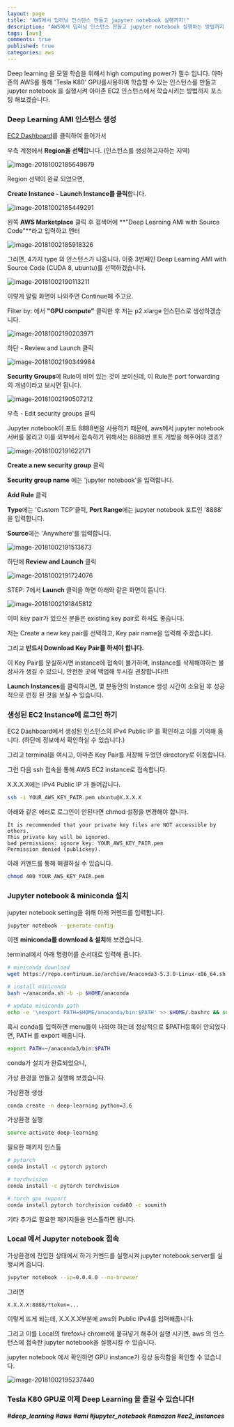 ```yaml
---
layout: page
title: "AWS에서 딥러닝 인스턴스 만들고 jupyter notebook 실행까지!"
description: "AWS에서 딥러닝 인스턴스 만들고 jupyter notebook 실행하는 방법까지 알아보겠습니다."
tags: [aws]
comments: true
published: true
categories: aws
---
```


Deep learning 을 모델 학습을 위해서 high computing power가 필수 입니다. 아마존의 AWS를 통해 'Tesla K80' GPU를사용하여 학습할 수 있는 인스턴스를 만들고 jupyter notebook 을 실행시켜 아마존 EC2 인스턴스에서 학습시키는 방법까지 포스팅 해보겠습니다.



### Deep Learning AMI 인스턴스 생성



[EC2 Dashboard](https://ap-northeast-2.console.aws.amazon.com/ec2/v2/home?region=ap-northeast-2#Home)를 클릭하여 들어가서 

우측 계정에서 **Region을 선택**합니다. (인스턴스를 생성하고자하는 지역)

![image-20181002185649879]({{site.baseurl}}/images/2018-10-02/image-20181002185649879.png)

Region 선택이 완료 되었으면,

**Create Instance - Launch Instance를 클릭**합니다.

![image-20181002185449291]({{site.baseurl}}/images/2018-10-02/image-20181002185449291.png)



왼쪽 **AWS Marketplace** 클릭 후 검색어에 **"Deep Learning AMI with Source Code"**라고 입력하고 엔터

![image-20181002185918326]({{site.baseurl}}/images/2018-10-02/image-20181002185918326.png)





그러면, 4가지 type 의 인스턴스가 나옵니다. 이중 3번째인 Deep Learning AMI with Source Code (CUDA 8, ubuntu)를 선택하겠습니다.

![image-20181002190113211]({{site.baseurl}}/images/2018-10-02/image-20181002190113211.png)

이렇게 알림 화면이 나와주면 Continue해 주고요.



Filter by: 에서 **"GPU compute"** 클릭한 후 저는 p2.xlarge 인스턴스로 생성하겠습니다.

![image-20181002190203971]({{site.baseurl}}/images/2018-10-02/image-20181002190203971.png)

하단 - Review and Launch 클릭

![image-20181002190349984]({{site.baseurl}}/images/2018-10-02/image-20181002190349984.png)



**Security Groups**에 Rule이 비어 있는 것이 보이신데, 이 Rule은 port forwarding 의 개념이라고 보시면 됩니다.

![image-20181002190507212]({{site.baseurl}}/images/2018-10-02/image-20181002190507212.png)

우측 - Edit security groups 클릭



Jupyter notebook이 포트 8888번을 사용하기 때문에, aws에서 jupyter notebook 서버를 올리고 이를 외부에서 접속하기 위해서는 8888번 포트 개방을 해주어야 겠죠?



![image-20181002191622171]({{site.baseurl}}/images/2018-10-02/image-20181002191622171.png)

**Create a new security group** 클릭

**Security group name** 에는 'jupyter notebook'을 입력합니다.



**Add Rule** 클릭

**Type**에는 'Custom TCP'클릭, **Port Range**에는 jupyter notebook 포트인 '8888' 을 입력합니다.

**Source**에는 'Anywhere'를 입력합니다.

![image-20181002191513673]({{site.baseurl}}/images/2018-10-02/image-20181002191513673.png)

하단에 **Review and Launch** 클릭



![image-20181002191724076]({{site.baseurl}}/images/2018-10-02/image-20181002191724076.png)

STEP: 7에서 **Launch** 클릭을 하면 아래와 같은 화면이 뜹니다.



![image-20181002191845812]({{site.baseurl}}/images/2018-10-02/image-20181002191845812.png)



이미 key pair가 있으신 분들은 existing key pair로 하셔도 좋습니다.

저는 Create a new key pair를 선택하고, Key pair name을 입력해 주겠습니다.

그리고 **반드시 Download Key Pair를 하셔야 합니다.**

이 Key Pair를 분실하시면 instance에 접속이 불가하며, instance를 삭제해야하는 불상사가 생길 수 있으니, 안전한 곳에 백업해 두시길 권장합니다!!!



**Launch Instances**를 클릭하시면, 몇 분동안의 Instance 생성 시간이 소요된 후 성공적으로 런칭 된 것을 보실 수 있습니다.



### 생성된 EC2 Instance에 로그인 하기



EC2 Dashboard에서 생성된 인스턴스의 IPv4 Public IP 를 확인하고 이를 기억해 둡니다. (하단에 정보에서 확인하실 수 있습니다.)



그리고 terminal을 여시고, 아마존 Key Pair를 저장해 두었던 directory로 이동합니다.

그런 다음 ssh 접속을 통해 AWS EC2 instance로 접속합니다.



X.X.X.X에는 IPv4 Public IP 가 들어갑니다.

```bash
ssh -i YOUR_AWS_KEY_PAIR.pem ubuntu@X.X.X.X
```



아래와 같은 에러로 로그인이 안된다면 chmod 설정을 변경해야 합니다.

```
It is recommended that your private key files are NOT accessible by others.
This private key will be ignored.
bad permissions: ignore key: YOUR_AWS_KEY_PAIR.pem
Permission denied (publickey).
```



아래 커멘드를 통해 해결하실 수 있습니다.

```bash
chmod 400 YOUR_AWS_KEY_PAIR.pem
```





### Jupyter notebook & miniconda 설치



jupyter notebook setting을 위해 아래 커멘드를 입력합니다.

```bash
jupyter notebook --generate-config
```



이젠 **miniconda를 download & 설치**해 보겠습니다.



terminal에서 아래 명령어를 순서대로 입력해 줍니다.

```bash
# miniconda download
wget https://repo.continuum.io/archive/Anaconda3-5.3.0-Linux-x86_64.sh -O ~/anaconda.sh

# install miniconda
bash ~/anaconda.sh -b -p $HOME/anaconda

# update miniconda path
echo -e '\nexport PATH=$HOME/anaconda/bin:$PATH' >> $HOME/.bashrc && source $HOME/.bashrc
```



혹시 conda를 입력하면 menu들이 나와야 하는데 정상적으로 $PATH등록이 안되었다면, PATH 를 export 해줍니다.

```bash
export PATH=~/anaconda3/bin:$PATH
```



conda가 설치가 완료되었으니,

가상 환경을 만들고 실행해 보겠습니다.



가상환경 생성

```bash
conda create -n deep-learning python=3.6
```



가상환경 실행

```bash
source activate deep-learning
```



필요한 패키지 인스톨

```bash
# pytorch
conda install -c pytorch pytorch

# torchvision
conda install -c pytorch torchvision

# torch gpu support
conda install pytorch torchvision cuda80 -c soumith
```



기타 추가로 필요한 패키지들을 인스톨하면 됩니다.





### Local 에서 Jupyter notebook 접속



가상환경에 진입한 상태에서 하기 커멘드를 실행시켜 jupyter notebook server를 실행시켜 줍니다.

```bash
jupyter notebook --ip=0.0.0.0 --no-browser
```



그러면

```
X.X.X.X:8888/?token=... 
```

이렇게 뜨게 되는데, X.X.X.X부분에 aws의 Public IPv4를 입력해줍니다.

그리고 이를 Local의 firefox나 chrome에 붙혀넣기 해주어 실행 시키면, aws 의 인스턴스에 접속한 jupyter notebook을 실행시킬 수 있습니다.



jupyter notebook 에서 확인하면 GPU instance가 정상 동작함을 확인할 수 있습니다.



![image-20181002195237440]({{site.baseurl}}/images/2018-10-02/image-20181002195237440.png)



### Tesla K80 GPU로 이제 Deep Learning 을 즐길 수 있습니다!



##### #deep_learning #aws #ami #jupyter_notebook #amazon #ec2_instances




